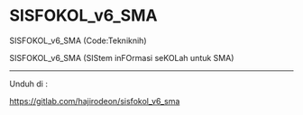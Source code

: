 # SISFOKOL_v6_SMA

SISFOKOL_v6_SMA (Code:Tekniknih)  

SISFOKOL_v6_SMA (SIStem inFOrmasi seKOLah untuk SMA)  


---

Unduh di : 

https://gitlab.com/hajirodeon/sisfokol_v6_sma

